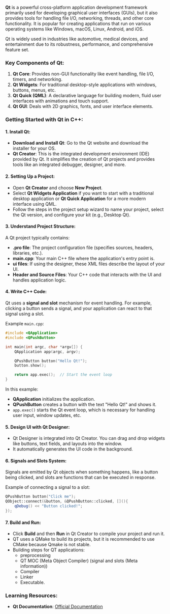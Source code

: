 **Qt** is a powerful cross-platform application development framework primarily used for developing graphical user interfaces (GUIs), but it also provides tools for handling file I/O, networking, threads, and other core functionality. It is popular for creating applications that run on various operating systems like Windows, macOS, Linux, Android, and iOS.

Qt is widely used in industries like automotive, medical devices, and entertainment due to its robustness, performance, and comprehensive feature set.

### Key Components of Qt:

1. **Qt Core**: Provides non-GUI functionality like event handling, file I/O, timers, and networking.
2. **Qt Widgets**: For traditional desktop-style applications with windows, buttons, menus, etc.
3. **Qt Quick (QML)**: A declarative language for building modern, fluid user interfaces with animations and touch support.
4. **Qt GUI**: Deals with 2D graphics, fonts, and user interface elements.

### Getting Started with Qt in C++:

#### 1. **Install Qt:**

- **Download and Install Qt**: Go to the Qt website and download the installer for your OS.
- **Qt Creator**: This is the integrated development environment (IDE) provided by Qt. It simplifies the creation of Qt projects and provides tools like an integrated debugger, designer, and more.

#### 2. **Setting Up a Project:**

- Open **Qt Creator** and choose **New Project**.
- Select **Qt Widgets Application** if you want to start with a traditional desktop application or **Qt Quick Application** for a more modern interface using QML.
- Follow the steps in the project setup wizard to name your project, select the Qt version, and configure your kit (e.g., Desktop Qt).

#### 3. **Understand Project Structure:**

A Qt project typically contains:

- **.pro file**: The project configuration file (specifies sources, headers, libraries, etc.).
- **main.cpp**: Your main C++ file where the application's entry point is.
- **ui files**: If using the designer, these XML files describe the layout of your UI.
- **Header and Source Files**: Your C++ code that interacts with the UI and handles application logic.

#### 4. **Write C++ Code:**

Qt uses a **signal and slot** mechanism for event handling. For example, clicking a button sends a signal, and your application can react to that signal using a slot.

Example `main.cpp`:

``` cpp 
#include <QApplication>
#include <QPushButton>

int main(int argc, char *argv[]) {
    QApplication app(argc, argv);

    QPushButton button("Hello Qt!");
    button.show();

    return app.exec();  // Start the event loop
}
```

In this example:

- **QApplication** initializes the application.
- **QPushButton** creates a button with the text "Hello Qt!" and shows it.
- `app.exec()` starts the Qt event loop, which is necessary for handling user input, window updates, etc.

#### 5. **Design UI with Qt Designer:**

- Qt Designer is integrated into Qt Creator. You can drag and drop widgets like buttons, text fields, and layouts into the window.
- It automatically generates the UI code in the background.

#### 6. **Signals and Slots System:**

Signals are emitted by Qt objects when something happens, like a button being clicked, and slots are functions that can be executed in response.

Example of connecting a signal to a slot:

``` cpp
QPushButton button("Click me");
QObject::connect(&button, &QPushButton::clicked, [](){
    qDebug() << "Button clicked!";
});

```


#### 7. **Build and Run:**

- Click **Build** and then **Run** in Qt Creator to compile your project and run it.
- QT uses a QMake to build its projects, but it is recommended to use CMake because Qmake is not stable.
- Building steps for QT applications:
	- preprocessing
	- QT MOC (Meta Object Compiler) (signal and slots (Meta information))
	- Compiler
	- Linker
	- Executable.

### Learning Resources:

- **Qt Documentation**: [Official Documentation](https://doc.qt.io/)